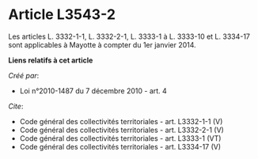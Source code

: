 # Article L3543-2

Les articles L. 3332-1-1, L. 3332-2-1, L. 3333-1 à L. 3333-10 et L. 3334-17 sont applicables à Mayotte à compter du 1er
janvier 2014.

**Liens relatifs à cet article**

_Créé par_:

  - Loi n°2010-1487 du 7 décembre 2010 - art. 4

_Cite_:

  - Code général des collectivités territoriales - art. L3332-1-1 (V)
  - Code général des collectivités territoriales - art. L3332-2-1 (V)
  - Code général des collectivités territoriales - art. L3333-1 (VT)
  - Code général des collectivités territoriales - art. L3334-17 (V)
